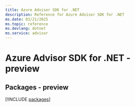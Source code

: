 ```yaml
---
title: Azure Advisor SDK for .NET
description: Reference for Azure Advisor SDK for .NET
ms.date: 03/21/2025
ms.topic: reference
ms.devlang: dotnet
ms.service: advisor
---
```

# Azure Advisor SDK for .NET - preview
## Packages - preview
[!INCLUDE [packages](advisor-index.md)]
